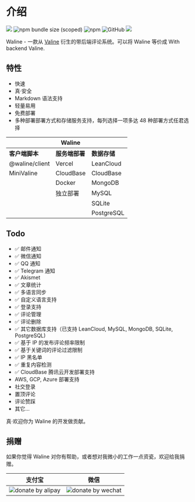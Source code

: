 # 介绍
![](https://img.shields.io/npm/v/@waline/vercel?color=critical&logo=npm&style=flat-square)
![npm bundle size (scoped)](https://img.shields.io/bundlephobia/minzip/@waline/client?style=flat-square&label=size)
![npm](https://img.shields.io/npm/dm/@waline/vercel?style=flat-square)
![GitHub](https://img.shields.io/github/license/lizheming/waline?style=flat-square)
[![](https://img.shields.io/badge/QQ-673663898-25bdff?logo=tencent-qq&style=flat-square)](https://qm.qq.com/cgi-bin/qm/qr?k=rPZvq_EBfwQa6QZX7sToVlhH49c6ed0R&jump_from=webapi)

Waline - 一款从 [Valine](https://valine.js.org) 衍生的带后端评论系统。可以将 Waline 等价成 With backend Valine.

## 特性

- 快速
- 真·安全
- Markdown 语法支持
- 轻量易用
- 免费部署
- 多种部署部署方式和存储服务支持，每列选择一项多达 48 种部署方式任君选择

|                | Waline     |            |
| -------------- | ---------- | ---------- |
| **客户端脚本**     | **服务端部署** | **数据存储**   |
| @waline/client | Vercel     | LeanCloud  |
| MiniValine     | CloudBase  | CloudBase  |
|                | Docker     | MongoDB    |
|                | 独立部署   | MySQL      |
|                |            | SQLite     |
|                |            | PostgreSQL |


## Todo

- ✅ 邮件通知
- ✅ 微信通知
- ✅ QQ 通知
- ✅ Telegram 通知
- ✅ Akismet 
- ✅ 文章统计
- ✅ 多语言同步
- ✅ 自定义语言支持
- ✅ 登录支持
- ✅ 评论管理
- ✅ 评论删除
- ✅ 其它数据库支持（已支持 LeanCloud, MySQL, MongoDB, SQLite, PostgreSQL)
- ✅ 基于 IP 的发布评论频率限制
- ✅ 基于关键词的评论过滤限制
- ✅ IP 黑名单
- ✅ 重复内容检测
- ✅ CloudBase 腾讯云开发部署支持
- AWS, GCP, Azure 部署支持
- 社交登录
- 置顶评论
- 评论赞踩
- 其它...

真·欢迎你为 Waline 的开发做贡献。

## 捐赠

如果你觉得 Waline 对你有帮助，或者想对我微小的工作一点资瓷，欢迎给我捐赠。

|                                支付宝                                 |                                 微信                                  |
| :-------------------------------------------------------------------: | :-------------------------------------------------------------------: |
| ![donate by alipay](https://p5.ssl.qhimg.com/t013f422b5b319becbb.png) | ![donate by wechat](https://p4.ssl.qhimg.com/t0142965a40989b8d7a.png) |
